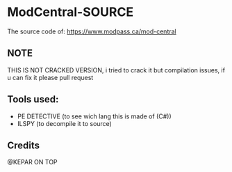 # ModCentral-SOURCE
The source code of: https://www.modpass.ca/mod-central
## NOTE
THIS IS NOT CRACKED VERSION, i tried to crack it but compilation issues, if u can fix it please pull request
## Tools used:
- PE DETECTIVE (to see wich lang this is made of (C#))
- ILSPY (to decompile it to source)
## Credits
@KEPAR ON TOP
